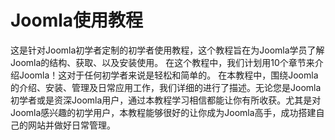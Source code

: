 # Joomla使用教程
这是针对Joomla初学者定制的初学者使用教程，这个教程旨在为Joomla学员了解Joomla的结构、获取、以及安装使用。
在这个教程中，我们计划用10个章节来介绍Joomla！这对于任何初学者来说是轻松和简单的。
在本教程中，围绕Joomla的介绍、安装、管理及日常应用工作，我们详细的进行了描述。无论您是Joomla初学者或是资深Joomla用户，通过本教程学习相信都能让你有所收获。尤其是对Joomla感兴趣的初学用户，本教程能够很好的让你成为Joomla高手，成功搭建自己的网站并做好日常管理。
